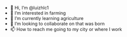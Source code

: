 - 👋 Hi, I’m @luizhlc1
- 👀 I’m interested in farming
- 🌱 I’m currently learning agriculture
- 💞️ I’m looking to collaborate on that was born
- 📫 How to reach me going to my city or where I work

<!---
luizhlc1/luizhlc1 is a ✨ special ✨ repository because its `README.md` (this file) appears on your GitHub profile.
You can click the Preview link to take a look at your changes.
--->
